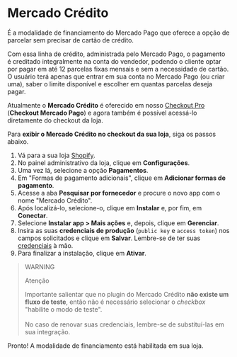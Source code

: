 # Mercado Crédito

É a modalidade de financiamento do Mercado Pago que oferece a opção de parcelar sem precisar de cartão de crédito.

Com essa linha de crédito, administrada pelo Mercado Pago, o pagamento é creditado integralmente na conta do vendedor, podendo o cliente optar por pagar em até 12 parcelas fixas mensais e sem a necessidade de cartão. O usuário terá apenas que entrar em sua conta no Mercado Pago (ou criar uma), saber o limite disponível e escolher em quantas parcelas deseja pagar.

Atualmente o **Mercado Crédito** é oferecido em nosso [Checkout Pro](/developers/pt/docs/shopify/integration-configuration/checkout-pro) (**Checkout Mercado Pago**) e agora também é possível acessá-lo diretamente do checkout da loja. 

Para **exibir o Mercado Crédito no checkout da sua loja**, siga os passos abaixo.

1. Vá para a sua loja [Shopify](https://accounts.shopify.com/store-login).
2. No painel administrativo da loja, clique em **Configurações**.
3. Uma vez lá, selecione a opção **Pagamentos**. 
4. Em "Formas de pagamento adicionais", clique em **Adicionar formas de pagamento**.
5. Acesse a aba **Pesquisar por fornecedor** e procure o novo app com o nome "Mercado Crédito".
6. Após localizá-lo, selecione-o, clique em **Instalar** e, por fim, em **Conectar**.
7. Selecione **Instalar app > Mais ações** e, depois, clique em **Gerenciar**.
8. Insira as suas **credenciais de produção** (`public key` e `access token`) nos campos solicitados e clique em **Salvar**. Lembre-se de ter suas [credenciais](/developers/pt/docs/shopify/additional-content/your-integrations/credentials) à mão.
9. Para finalizar a instalação, clique em **Ativar**.

> WARNING
>
> Atenção
>
> Importante salientar que no plugin do Mercado Crédito **não existe um fluxo de teste**, então não é necessário selecionar o _checkbox_ "habilite o modo de teste".
> <br/><br/>
> No caso de renovar suas credenciais, lembre-se de substituí-las em sua integração.

Pronto! A modalidade de financiamento está habilitada em sua loja.